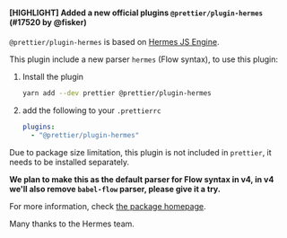 #### [HIGHLIGHT] Added a new official plugins `@prettier/plugin-hermes` (#17520 by @fisker)

`@prettier/plugin-hermes` is based on [Hermes JS Engine](https://github.com/facebook/hermes/blob/main/README.md).

This plugin include a new parser `hermes` (Flow syntax), to use this plugin:

1. Install the plugin

   ```sh
   yarn add --dev prettier @prettier/plugin-hermes
   ```

2. add the following to your `.prettierrc`

   ```yaml
   plugins:
     - "@prettier/plugin-hermes"
   ```

Due to package size limitation, this plugin is not included in `prettier`, it needs to be installed separately.

**We plan to make this as the default parser for Flow syntax in v4, in v4 we'll also remove `babel-flow` parser, please give it a try.**

For more information, check [the package homepage](https://github.com/prettier/prettier/tree/main/packages/plugin-hermes).

Many thanks to the Hermes team.
